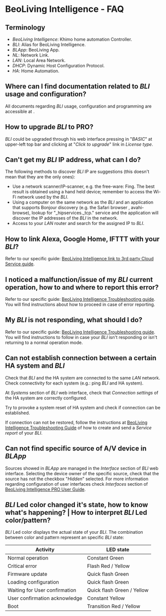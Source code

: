 # BeoLiving Intelligence - FAQ

## Terminology

+ _BeoLiving Intelligence_: Khimo home automation Controller.
+ _BLI_: Alias for BeoLiving Intelligence.
+ _BLApp_: BeoLiving App.
+ _NL_: Network Link.
+ _LAN_: Local Area Network.
+ _DHCP_: Dynamic Host Configuration Protocol.
+ _HA_: Home Automation.

## Where can I find documentation related to _BLI_ usage and configuration?

All documents regarding _BLI_ usage, configuration and programming are accessible at [](****LINK****).

## How to upgrade _BLI_ to PRO?

_BLI_ could be upgraded through his web interface pressing in "_BASIC_" at upper-left top bar and clicking at "_Click to 
upgrade_" link in _License type_.

## Can't get my _BLI_ IP address, what can I do?

The following methods to discover _BLI_ IP are suggestions (this doesn't mean that they are the only ones):

- Use a network scanner/IP-scanner, e.g. the free-ware: Fing. The best result is obtained using a hand held device; remember to access the Wi-Fi 
network used by the _BLI_.
- Using a computer on the same network as the _BLI_ and an application that supports Bonjour discovery (e.g. the Safari browser
, avahi-browse), 
lookup for "\_hipservices.\_tcp." service and the application will discover the IP addresses of the _BLI_ in the network.
- Access to your _LAN_ router and search for the assigned IP to _BLI_. 

## How to link Alexa, Google Home, IFTTT with your _BLI_?

Refer to our specific guide: [BeoLiving Intelligence link to 3rd party Cloud Service guide](****LINK****).

## I noticed a malfunction/issue of my _BLI_ current operation, how to and where to report this error?

Refer to our specific guide: [BeoLiving Intelligence Troubleshooting guide](****LINK****). You will find instructions about how to proceed in case
 of error reporting.

## My _BLI_ is not responding, what should I do?

Refer to our specific guide: [BeoLiving Intelligence Troubleshooting guide](****LINK****). You will find instructions to follow in case your 
_BLI_ isn't responding or isn't returning to a normal operation mode.

## Can not establish connection between a certain HA system and _BLI_

Check that _BLI_ and the HA system are connected to the same _LAN_ network. Check connectivity for each system (e.g.: ping 
_BLI_ and HA system).

At _Systems_ section of _BLI_ web interface, check that _Connection settings_ of the HA system are correctly configured.

Try to provoke a system reset of HA system and check if connection can be established.

If connection can not be restored, follow the instructions at [BeoLiving Intelligence Troubleshooting Guide](****LINK****) of how to create and 
send a _Service report_ of your _BLI_.

## Can not find specific source of A/V device in _BLApp_

Sources showed in _BLApp_ are managed in the _Interface_ section of _BLI_ web interface. Selecting the device owner of 
the specific source, check that the source has not the checkbox "_Hidden_" selected. For more information regarding configuration of user 
interfaces check _Interfaces_ section of [BeoLiving Intelligence PRO User Guide](****LINK****).

## _BLI_ Led color changed it's state, how to know what's happening?  | How to interpret _BLI_ Led color/pattern?

_BLI_ Led color displays the actual state of your _BLI_. The combination between color and pattern represent an specific _BLI_ state:

| Activity                       | LED state                  |
|--------------------------------|----------------------------|
| Normal operation               | Constant Green             |
| Critical error                 | Flash Red / Yellow         |
| Firmware update                | Quick flash Green          |
| Loading configuration          | Quick flash Green          |
| Waiting for User confirmation  | Quick flash Green / Yellow |
| User confirmation acknowledge  | Constant Yellow            |
| Boot                           | Transition Red / Yellow    |

